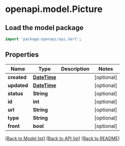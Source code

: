 # openapi.model.Picture

## Load the model package
```dart
import 'package:openapi/api.dart';
```

## Properties
Name | Type | Description | Notes
------------ | ------------- | ------------- | -------------
**created** | [**DateTime**](DateTime.md) |  | [optional] 
**updated** | [**DateTime**](DateTime.md) |  | [optional] 
**status** | **String** |  | [optional] 
**id** | **int** |  | [optional] 
**url** | **String** |  | [optional] 
**type** | **String** |  | [optional] 
**front** | **bool** |  | [optional] 

[[Back to Model list]](../README.md#documentation-for-models) [[Back to API list]](../README.md#documentation-for-api-endpoints) [[Back to README]](../README.md)


